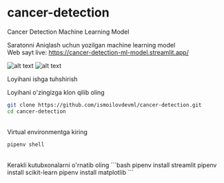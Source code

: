 # cancer-detection
Cancer Detection Machine Learning Model

Saratonni Aniqlash uchun yozilgan machine learning model <br>
Web sayt live: https://cancer-detection-ml-model.streamlit.app/ <br>

![alt text](https://github.com/ismoilovdevml/cancer-detection/assets/1-cancer.png)
![alt text](https://github.com/ismoilovdevml/cancer-detection/assets/2-cancer.png)

Loyihani ishga tuhshirish <br>

Loyihani o'zingizga klon qilib oling <br>

```bash
git clone https://github.com/ismoilovdevml/cancer-detection.git
cd cancer-detection
```
<br>
Virtual environmentga kiring

```bash
pipenv shell
```
<br>
Kerakli kutubxonalarni o'rnatib oling
```bash
pipenv install streamlit
pipenv install scikit-learn
pipenv install matplotlib
```




